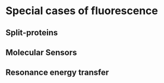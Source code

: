 # Special cases of fluorescence



## Split-proteins

## Molecular Sensors

## Resonance energy transfer
